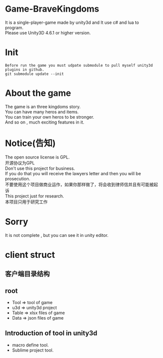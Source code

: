 # Game-BraveKingdoms
It is a single-player-game made by unity3d and It use c# and lua to program.<br />
Please use Unity3D 4.6.1 or higher version.


# Init
	Before run the game you must udpate submodule to pull myself unity3d  plugins in github.
	git submodule update --init


# About the game
The game is an three kingdoms story.<br />
You can have many heros and items.<br />
You can train your own heros to be stronger.<br />
And so on , much exciting features in it.

# Notice(告知)
The open source license is GPL.<br />
开源协议为GPL<br />
Don't use this project for business.<br />
If you do that you will receive the lawyers letter and then you will be prosecution.<br />
不要使用这个项目做商业运作，如果你那样做了，将会收到律师信并且有可能被起诉<br />
This project just for research.<br />
本项目只用于研究工作

# Sorry
It is not complete , but you can see it in unity editor.

# client struct

## 客户端目录结构

## root
- Tool => tool of game
- u3d => unity3d project
- Table => xlsx files of game
- Data => json files of game

## Introduction of tool in unity3d
- macro define tool.
- Sublime project tool.

